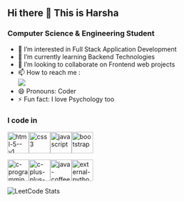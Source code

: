 ## Hi there 👋 This is Harsha
### Computer Science & Engineering Student

- 👀 I’m interested in Full Stack Application Development
- 🌱 I’m currently learning Backend Technologies
- 💞️ I’m looking to collaborate on Frontend web projects
- 📫 How to reach me :
<br />[<img src="https://img.shields.io/badge/LinkedIn-0077B5?style=for-the-badge&logo=linkedin&logoColor=white"/>](https://www.linkedin.com/in/harshavardhan-s-b8454b258)
- 😄 Pronouns: Coder
- ⚡ Fun fact: I love Psychology too

### I code in 
<img width="48" height="48" src="https://img.icons8.com/color/48/html-5--v1.png" alt="html-5--v1"/><img width="48" height="48" src="https://img.icons8.com/color/48/css3.png" alt="css3"/><img width="48" height="48" src="https://img.icons8.com/fluency/48/javascript.png" alt="javascript"/><img width="48" height="48" src="https://img.icons8.com/color-glass/48/bootstrap.png" alt="bootstrap"/>

<img width="48" height="48" src="https://img.icons8.com/color/48/c-programming.png" alt="c-programming"/><img width="48" height="48" src="https://img.icons8.com/color/48/c-plus-plus-logo.png" alt="c-plus-plus-logo"/><img width="48" height="48" src="https://img.icons8.com/color/48/java-coffee-cup-logo--v1.png" alt="java-coffee-cup-logo--v1"/><img width="48" height="48" src="https://img.icons8.com/external-tal-revivo-color-tal-revivo/48/external-python-an-interpreted-high-level-general-purpose-programming-language-logo-color-tal-revivo.png" alt="external-python-an-interpreted-high-level-general-purpose-programming-language-logo-color-tal-revivo"/>

![LeetCode Stats](https://leetcard.jacoblin.cool/tonyharshavardhan1?theme=dark&font=Martel%20Sans)
